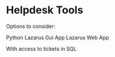 # Helpdesk Tools

Options to consider:

Python
Lazarus Gui App
Lazarus Web App

With access to tickets in SQL

